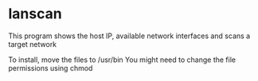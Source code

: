 # lanscan

This program shows the host IP, available network interfaces and scans a target network

To install, move the files to /usr/bin
You might need to change the file permissions using chmod
